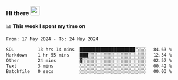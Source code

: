 ### Hi there <a href="https://www.gautamkrishnar.com/"><img src="https://media.giphy.com/media/hvRJCLFzcasrR4ia7z/giphy.gif" width="25px"></a>

📊 **This week I spent my time on**

<!--START_SECTION:waka-->

```txt
From: 17 May 2024 - To: 24 May 2024

SQL         13 hrs 14 mins  █████████████████████░░░░   84.63 %
Markdown    1 hr 55 mins    ███░░░░░░░░░░░░░░░░░░░░░░   12.34 %
Other       24 mins         ▓░░░░░░░░░░░░░░░░░░░░░░░░   02.57 %
Text        3 mins          ░░░░░░░░░░░░░░░░░░░░░░░░░   00.42 %
Batchfile   0 secs          ░░░░░░░░░░░░░░░░░░░░░░░░░   00.03 %
```

<!--END_SECTION:waka-->
